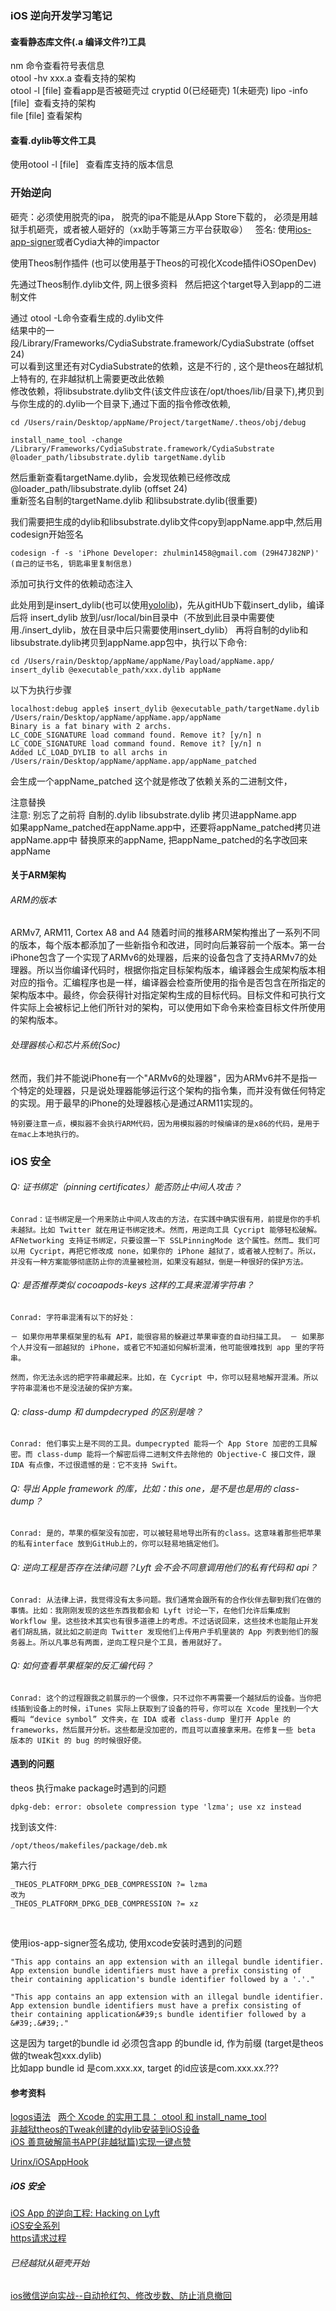    
### iOS 逆向开发学习笔记
   
   
#### 查看静态库文件(.a 编译文件?)工具
nm 命令查看符号表信息   
otool -hv xxx.a 查看支持的架构   
otool -l [file] 查看app是否被砸壳过 cryptid 0(已经砸壳) 1(未砸壳)
lipo -info \[file]  查看支持的架构  
file \[file] 查看架构  
   
#### 查看.dylib等文件工具
使用otool -l \[file]   查看库支持的版本信息


### 开始逆向  
砸壳：必须使用脱壳的ipa， 脱壳的ipa不能是从App Store下载的， 必须是用越狱手机砸壳，或者被人砸好的（xx助手等第三方平台获取😆）  
签名: 使用[ios-app-signer](https://github.com/DanTheMan827/ios-app-signer)或者Cydia大神的impactor
  
使用Theos制作插件 (也可以使用基于Theos的可视化Xcode插件iOSOpenDev)   
  
先通过Theos制作.dylib文件, 网上很多资料  
然后把这个target导入到app的二进制文件  
  
通过 otool -L命令查看生成的.dylib文件  
结果中的一段/Library/Frameworks/CydiaSubstrate.framework/CydiaSubstrate (offset 24)  
可以看到这里还有对CydiaSubstrate的依赖，这是不行的 , 这个是theos在越狱机上特有的, 在非越狱机上需要更改此依赖  
修改依赖，将libsubstrate.dylib文件(该文件应该在/opt/thoes/lib/目录下),拷贝到与你生成的的.dylib一个目录下,通过下面的指令修改依赖,  
```
cd /Users/rain/Desktop/appName/Project/targetName/.theos/obj/debug 
```
```
install_name_tool -change /Library/Frameworks/CydiaSubstrate.framework/CydiaSubstrate @loader_path/libsubstrate.dylib targetName.dylib
```  
然后重新查看targetName.dylib，会发现依赖已经修改成@loader_path/libsubstrate.dylib (offset 24)  
重新签名自制的targetName.dylib 和libsubstrate.dylib(很重要)  
  
我们需要把生成的dylib和libsubstrate.dylib文件copy到appName.app中,然后用codesign开始签名  
```
codesign -f -s 'iPhone Developer: zhulmin1458@gmail.com (29H47J82NP)' (自己的证书名, 钥匙串里复制信息)  
```
添加可执行文件的依赖动态注入  
  
此处用到是insert_dylib(也可以使用[yololib](https://github.com/KJCracks/yololib))，先从gitHUb下载insert_dylib，编译后将 insert_dylib 放到/usr/local/bin目录中（不放到此目录中需要使用./insert_dylib，放在目录中后只需要使用insert_dylib）
再将自制的dylib和libsubstrate.dylib拷贝到appName.app包中，执行以下命令:  
```
cd /Users/rain/Desktop/appName/appName/Payload/appName.app/
insert_dylib @executable_path/xxx.dylib appName
```
以下为执行步骤  
```
localhost:debug apple$ insert_dylib @executable_path/targetName.dylib /Users/rain/Desktop/appName/appName.app/appName
Binary is a fat binary with 2 archs.
LC_CODE_SIGNATURE load command found. Remove it? [y/n] n
LC_CODE_SIGNATURE load command found. Remove it? [y/n] n
Added LC_LOAD_DYLIB to all archs in /Users/rain/Desktop/appName/appName.app/appName_patched
```
会生成一个appName_patched 这个就是修改了依赖关系的二进制文件，  

注意替换  
注意: 别忘了之前将 自制的.dylib libsubstrate.dylib 拷贝进appName.app  
如果appName_patched在appName.app中，还要将appName_patched拷贝进appName.app中 替换原来的appName, 把appName_patched的名字改回来appName   
  
  
  
  
   
#### 关于ARM架构
###### ARM的版本
ARMv7, ARM11, Cortex A8 and A4
随着时间的推移ARM架构推出了一系列不同的版本，每个版本都添加了一些新指令和改进，同时向后兼容前一个版本。第一台iPhone包含了一个实现了ARMv6的处理器，后来的设备包含了支持ARMv7的处理器。所以当你编译代码时，根据你指定目标架构版本，编译器会生成架构版本相对应的指令。汇编程序也是一样，编译器会检查所使用的指令是否包含在所指定的架构版本中。最终，你会获得针对指定架构生成的目标代码。目标文件和可执行文件实际上会被标记上他们所针对的架构，可以使用如下命令来检查目标文件所使用的架构版本。
   
###### 处理器核心和芯片系统(Soc)

然而，我们并不能说iPhone有一个"ARMv6的处理器"，因为ARMv6并不是指一个特定的处理器，只是说处理器能够运行这个架构的指令集，而并没有做任何特定的实现。用于最早的iPhone的处理器核心是通过ARM11实现的。

```
特别要注意一点，模拟器不会执行ARM代码，因为用模拟器的时候编译的是x86的代码，是用于在mac上本地执行的。
```
  
  
  
### iOS 安全  
  

###### Q: 证书绑定（pinning certificates）能否防止中间人攻击？
```
Conrad：证书绑定是一个用来防止中间人攻击的方法，在实践中确实很有用，前提是你的手机未越狱。比如 Twitter 就在用证书绑定技术。然而，用逆向工具 Cycript 能够轻松破解。AFNetworking 支持证书绑定，只要设置一下 SSLPinningMode 这个属性。然而… 我们可以用 Cycript，再把它修改成 none，如果你的 iPhone 越狱了，或者被人控制了。所以，并没有一种方案能够彻底防止你的流量被检测，如果没有越狱，倒是一种很好的保护方法。
```
###### Q: 是否推荐类似 cocoapods-keys 这样的工具来混淆字符串？
```
Conrad: 字符串混淆有以下的好处：  

－ 如果你用苹果框架里的私有 API，能很容易的躲避过苹果审查的自动扫描工具。 － 如果那个人并没有一部越狱的 iPhone，或者它不知道如何解析混淆，他可能很难找到 app 里的字符串。

然而，你无法永远的把字符串藏起来。比如，在 Cycript 中，你可以轻易地解开混淆。所以字符串混淆也不是没法破的保护方案。
```
###### Q: class-dump 和 dumpdecryped 的区别是啥？
```
Conrad: 他们事实上是不同的工具。dumpecrypted 能将一个 App Store 加密的工具解密。而 class-dump 能将一个解密后得二进制文件去除他的 Objective-C 接口文件，跟 IDA 有点像，不过很遗憾的是：它不支持 Swift。
```
###### Q: 导出 Apple framework 的库，比如：this one，是不是也是用的 class-dump？
```
Conrad: 是的，苹果的框架没有加密，可以被轻易地导出所有的class。这意味着那些把苹果的私有interface 放到GitHub上的，你可以轻易地搞定他们。
```
###### Q: 逆向工程是否存在法律问题？Lyft 会不会不同意调用他们的私有代码和 api？
```
Conrad: 从法律上讲，我觉得没有太多问题。我们通常会跟所有的合作伙伴去聊到我们在做的事情。比如：我刚刚发现的这些东西我都会和 Lyft 讨论一下，在他们允许后集成到 Workflow 里。这些技术其实也有很多道德上的考虑。不过话说回来，这些技术也能阻止开发者们胡乱搞，就比如之前逆向 Twitter 发现他们上传用户手机里装的 App 列表到他们的服务器上。所以凡事总有两面，逆向工程只是个工具，善用就好了。
```
###### Q: 如何查看苹果框架的反汇编代码？
```
Conrad: 这个的过程跟我之前展示的一个很像，只不过你不再需要一个越狱后的设备。当你把线插到设备上的时候，iTunes 实际上获取到了设备的符号，你可以在 Xcode 里找到一个大概叫 “device symbol” 文件夹，在 IDA 或者 class-dump 里打开 Apple 的 frameworks，然后展开分析。这些都是没加密的，而且可以直接拿来用。在修复一些 beta 版本的 UIKit 的 bug 的时候很好使。
```
  
  
  
#### 遇到的问题
  
  
theos 执行make package时遇到的问题
```
dpkg-deb: error: obsolete compression type 'lzma'; use xz instead
```
找到该文件:   
```
/opt/theos/makefiles/package/deb.mk  
```
第六行  
```
_THEOS_PLATFORM_DPKG_DEB_COMPRESSION ?= lzma
改为
_THEOS_PLATFORM_DPKG_DEB_COMPRESSION ?= xz
```
  
  
使用ios-app-signer签名成功, 使用xcode安装时遇到的问题
```
"This app contains an app extension with an illegal bundle identifier. App extension bundle identifiers must have a prefix consisting of their containing application's bundle identifier followed by a '.'."
```
```
"This app contains an app extension with an illegal bundle identifier. App extension bundle identifiers must have a prefix consisting of their containing application&#39;s bundle identifier followed by a &#39;.&#39;."
```
这是因为 target的bundle id 必须包含app 的bundle id, 作为前缀 (target是theos做的tweak包xxx.dylib)  
比如app bundle id 是com.xxx.xx, target 的id应该是com.xxx.xx.???  
  
  
  
#### 参考资料   
[logos语法](http://iphonedevwiki.net/index.php/Logos)  
[两个 Xcode 的实用工具： otool 和 install_name_tool](http://www.jianshu.com/p/193ba07dadcf)  
[非越狱theos的Tweak创建的dylib安装到iOS设备](http://cdn2.jianshu.io/p/5d353d6db145)  
[iOS 善意破解简书APP(非越狱篇)实现一键点赞](http://www.jianshu.com/p/ab8d6db22e0f)  

[Urinx/iOSAppHook](https://github.com/Urinx/iOSAppHook#%E4%B8%80%E4%B8%AA%E7%AE%80%E5%8D%95%E7%9A%84CaptainHook%E8%BD%BD%E5%85%A5Cycript)  
##### iOS 安全  
[iOS App 的逆向工程: Hacking on Lyft](https://academy.realm.io/cn/posts/conrad-kramer-reverse-engineering-ios-apps-lyft/)  
[iOS安全系列](http://oncenote.com/2015/09/16/Security-2-HTTPS2/)  
[https请求过程](http://www.jianshu.com/p/db9c716c3558)
  
  
###### 已经越狱从砸壳开始  
[ios微信逆向实战--自动抢红包、修改步数、防止消息撤回](http://www.jianshu.com/p/ec0a682e6d83)  
  
  
